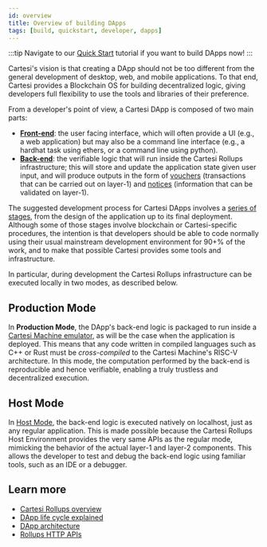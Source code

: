 ```yaml
---
id: overview
title: Overview of building DApps
tags: [build, quickstart, developer, dapps]
---
```


:::tip
Navigate to our [Quick Start](../build-dapps/run-dapp.md) tutorial if you want to build DApps now!
:::

Cartesi's vision is that creating a DApp should not be too different from the general development of desktop, web, and mobile applications. To that end, Cartesi provides a Blockchain OS for building decentralized logic, giving developers full flexibility to use the tools and libraries of their preference.

From a developer's point of view, a Cartesi DApp is composed of two main parts:
- **[Front-end](../cartesi-rollups/dapp-architecture.md#back-end)**: the user facing interface, which will often provide a UI (e.g., a web application) but may also be a command line interface (e.g., a hardhat task using ethers, or a command line using python).
- **[Back-end](../cartesi-rollups/dapp-architecture.md#back-end)**: the verifiable logic that will run inside the Cartesi Rollups infrastructure; this will store and update the application state given user input, and will produce outputs in the form of [vouchers](../cartesi-rollups/components.md#vouchers) (transactions that can be carried out on layer-1) and [notices](../cartesi-rollups/components.md#notices) (information that can be validated on layer-1).

The suggested development process for Cartesi DApps involves a [series of stages](../cartesi-rollups/dapp-life-cycle.md), from the design of the application up to its final deployment. Although some of those stages involve blockchain or Cartesi-specific procedures, the intention is that developers should be able to code normally using their usual mainstream development environment for 90+% of the work, and to make that possible Cartesi provides some tools and infrastructure.

In particular, during development the Cartesi Rollups infrastructure can be executed locally in two modes, as described below.

## Production Mode

In **Production Mode**, the DApp's back-end logic is packaged to run inside a [Cartesi Machine emulator](../machine/intro.md), as will be the case when the application is deployed. This means that any code written in compiled languages such as C++ or Rust must be _cross-compiled_ to the Cartesi Machine's RISC-V architecture. In this mode, the computation performed by the back-end is reproducible and hence verifiable, enabling a truly trustless and decentralized execution.

## Host Mode

In [Host Mode](../build-dapps/dapp-host-mode.md), the back-end logic is executed natively on localhost, just as any regular application. This is made possible because the Cartesi Rollups Host Environment provides the very same APIs as the regular mode, mimicking the behavior of the actual layer-1 and layer-2 components. This allows the developer to test and debug the back-end logic using familiar tools, such as an IDE or a debugger.

## Learn more

* [Cartesi Rollups overview](../cartesi-rollups/overview.md)
* [DApp life cycle explained](../cartesi-rollups/dapp-life-cycle.md)
* [DApp architecture](../cartesi-rollups/dapp-architecture.md)
* [Rollups HTTP APIs](../cartesi-rollups/http-api.md)

